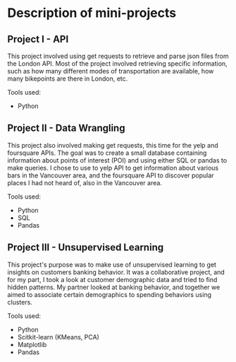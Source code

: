 # Description of mini-projects

## Project I - API
This project involved using get requests to retrieve and parse json files from the London API. Most of the project involved retrieving specific information, such as how many different modes of transportation are available, how many bikepoints are there in London, etc. 

Tools used:
* Python

## Project II - Data Wrangling
This project also involved making get requests, this time for the yelp and foursquare APIs. The goal was to create a small database containing information about points of interest (POI) and using either SQL or pandas to make queries. I chose to use to yelp API to get information about various bars in the Vancouver area, and the foursquare API to discover popular places I had not heard of, also in the Vancouver area.

Tools used:
* Python
* SQL
* Pandas

## Project III - Unsupervised Learning
This project's purpose was to make use of unsupervised learning to get insights on customers banking behavior. It was a collaborative project, and for my part, I took a look at customer demographic data and tried to find hidden patterns. My partner looked at banking behavior, and together we aimed to associate certain demographics to spending behaviors using clusters.

Tools used:
* Python
* Scitkit-learn (KMeans, PCA)
* Matplotlib
* Pandas